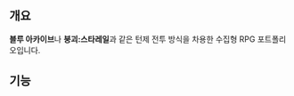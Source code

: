 개요
----------------------
**블루 아카이브**나 **붕괴:스타레일**과 같은 턴제 전투 방식을 차용한 수집형 RPG 포트폴리오입니다.

기능
---------------------
